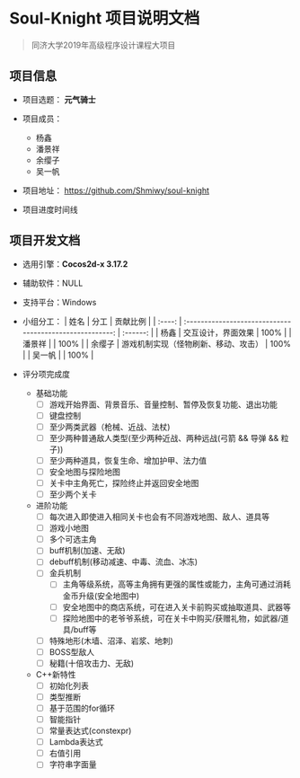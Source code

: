 # Soul-Knight 项目说明文档

> 同济大学2019年高级程序设计课程大项目

## 项目信息

- 项目选题： **元气骑士**

- 项目成员：
  - 杨鑫
  - 潘景祥
  - 余缨子
  - 吴一帆

- 项目地址： <https://github.com/Shmiwy/soul-knight>

- 项目进度时间线

## 项目开发文档

- 选用引擎：**Cocos2d-x 3.17.2**

- 辅助软件：NULL

- 支持平台：Windows

- 小组分工：
  |  姓名  |                           分工                           | 贡献比例 |
  | :----: | :------------------------------------------------------: | :------: |
  |  杨鑫  |                    交互设计，界面效果                    |   100%   |
  | 潘景祥 |                                                          |   100%   |
  | 余缨子 |           游戏机制实现（怪物刷新、移动、攻击）            |   100%   |
  | 吴一帆 |                                                          |   100%   |

- 评分项完成度
  - 基础功能
    - [ ] 游戏开始界面、背景音乐、音量控制、暂停及恢复功能、退出功能
    - [ ] 键盘控制
    - [ ] 至少两类武器（枪械、近战、法杖)
    - [ ] 至少两种普通敌人类型(至少两种近战、两种远战(弓箭 && 导弹 && 粒子))
    - [ ] 至少两种道具，恢复生命、增加护甲、法力值
    - [ ] 安全地图与探险地图
    - [ ] 关卡中主角死亡，探险终止并返回安全地图
    - [ ] 至少两个关卡
  - 进阶功能
    - [ ] 每次进入即使进入相同关卡也会有不同游戏地图、敌人、道具等
    - [ ] 游戏小地图
    - [ ] 多个可选主角
    - [ ] buff机制(加速、无敌)
    - [ ] debuff机制(移动减速、中毒、流血、冰冻)
    - [ ] 金兵机制
      - [ ] 主角等级系统，高等主角拥有更强的属性或能力，主角可通过消耗金币升级(安全地图中)
      - [ ] 安全地图中的商店系统，可在进入关卡前购买或抽取道具、武器等
      - [ ] 探险地图中的老爷爷系统，可在关卡中购买/获赠礼物，如武器/道具/buff等
    - [ ] 特殊地形(木墙、沼泽、岩浆、地刺)
    - [ ] BOSS型敌人
    - [ ] 秘籍(十倍攻击力、无敌)
  - C++新特性
    - [ ] 初始化列表
    - [ ] 类型推断
    - [ ] 基于范围的for循环
    - [ ] 智能指针
    - [ ] 常量表达式(constexpr)
    - [ ] Lambda表达式
    - [ ] 右值引用
    - [ ] 字符串字面量
